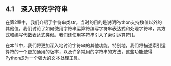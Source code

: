    

## 4.1　深入研究字符串

在第2章中，我们介绍了字符串类str。当时的目的是说明Python支持数值以外的其他值。我们讨论了如何使用字符串运算符编写字符串表达式和处理字符串，其方式和编写代数表达式类似。我们还使用字符串引入了索引运算符[]。

在本节中，我们将更加深入地讨论字符串的其他功能。特别地，我们将描述索引运算符的一个更加通用的版本，以及许多常用的字符串的方法，这些功能使得Python成为一个强大的文本处理工具。